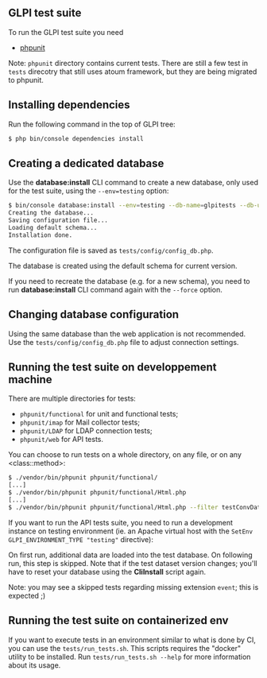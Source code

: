 ## GLPI test suite

To run the GLPI test suite you need

* [phpunit](https://phpunit.de)

Note: `phpunit` directory contains current tests. There are still a few test in `tests` direcotry that still uses atoum framework, but they are being migrated to phpunit.

Installing dependencies
-----------------------

Run the following command in the top of GLPI tree:

```bash
$ php bin/console dependencies install
```

Creating a dedicated database
-----------------------------

Use the **database:install** CLI command to create a new database,
only used for the test suite, using the `--env=testing` option:

```bash
$ bin/console database:install --env=testing --db-name=glpitests --db-user=root --db-password=xxxx
Creating the database...
Saving configuration file...
Loading default schema...
Installation done.
```

The configuration file is saved as `tests/config/config_db.php`.

The database is created using the default schema for current version.

If you need to recreate the database (e.g. for a new schema), you need to run
**database:install** CLI command again with the `--force` option.


Changing database configuration
-------------------------------

Using the same database than the web application is not recommended. Use the `tests/config/config_db.php` file to adjust connection settings.

Running the test suite on developpement machine
-----------------------------------------------

There are multiple directories for tests:
- `phpunit/functional` for unit and functional tests;
- `phpunit/imap` for Mail collector tests;
- `phpunit/LDAP` for LDAP connection tests;
- `phpunit/web` for API tests.

You can choose to run tests on a whole directory, on any file, or on any \<class::method>:

```bash
$ ./vendor/bin/phpunit phpunit/functional/
[...]
$ ./vendor/bin/phpunit phpunit/functional/Html.php
[...]
$ ./vendor/bin/phpunit phpunit/functional/Html.php --filter testConvDateTime
```

If you want to run the API tests suite, you need to run a development instance on testing environment (ie. an Apache virtual host with the `SetEnv GLPI_ENVIRONMENT_TYPE "testing"` directive):

On first run, additional data are loaded into the test database. On following run, this step is skipped. Note that if the test dataset version changes; you'll have to reset your database using the **CliInstall** script again.

Note: you may see a skipped tests regarding missing extension `event`; this is expected ;)

Running the test suite on containerized env
-------------------------------------------

If you want to execute tests in an environment similar to what is done by CI, you can use the `tests/run_tests.sh`.
This scripts requires the "docker" utility to be installed.
Run `tests/run_tests.sh --help` for more information about its usage.
